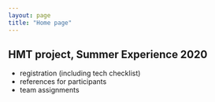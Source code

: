 ```yaml
---
layout: page
title: "Home page"
---
```


## HMT project, Summer Experience 2020

- registration (including tech checklist)
- references for participants
- team assignments

